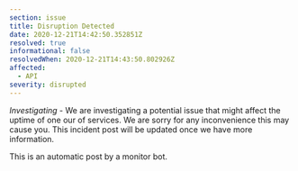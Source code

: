 ```yaml
---
section: issue
title: Disruption Detected
date: 2020-12-21T14:42:50.352851Z
resolved: true
informational: false
resolvedWhen: 2020-12-21T14:43:50.802926Z
affected:
  - API
severity: disrupted
---
```

*Investigating* - We are investigating a potential issue that might affect the uptime of one our of services. We are sorry for any inconvenience this may cause you. This incident post will be updated once we have more information.

This is an automatic post by a monitor bot.
        